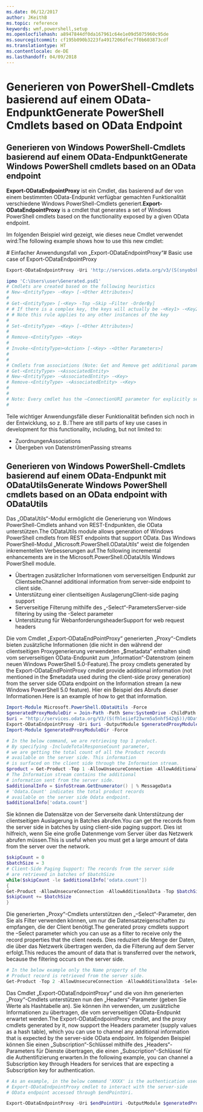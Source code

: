 ```yaml
---
ms.date: 06/12/2017
author: JKeithB
ms.topic: reference
keywords: wmf,powershell,setup
ms.openlocfilehash: a8947844df0da167961c64e1e09d5075960c95de
ms.sourcegitcommit: cf195b090b3223fa4917206dfec7f0b603873cdf
ms.translationtype: HT
ms.contentlocale: de-DE
ms.lasthandoff: 04/09/2018
---
```

# <a name="generate-powershell-cmdlets-based-on-odata-endpoint"></a><span data-ttu-id="56512-102">Generieren von PowerShell-Cmdlets basierend auf einem OData-Endpunkt</span><span class="sxs-lookup"><span data-stu-id="56512-102">Generate PowerShell Cmdlets based on OData Endpoint</span></span>
<a name="generate-windows-powershell-cmdlets-based-on-an-odata-endpoint"></a><span data-ttu-id="56512-103">Generieren von Windows PowerShell-Cmdlets basierend auf einem OData-Endpunkt</span><span class="sxs-lookup"><span data-stu-id="56512-103">Generate Windows PowerShell cmdlets based on an OData endpoint</span></span>
--------------------------------------------------------------

<span data-ttu-id="56512-104">**Export-ODataEndpointProxy** ist ein Cmdlet, das basierend auf der von einem bestimmten OData-Endpunkt verfügbar gemachten Funktionalität verschiedene Windows PowerShell-Cmdlets generiert.</span><span class="sxs-lookup"><span data-stu-id="56512-104">**Export-ODataEndpointProxy** is a cmdlet that generates a set of Windows PowerShell cmdlets based on the functionality exposed by a given OData endpoint.</span></span>

<span data-ttu-id="56512-105">Im folgenden Beispiel wird gezeigt, wie dieses neue Cmdlet verwendet wird:</span><span class="sxs-lookup"><span data-stu-id="56512-105">The following example shows how to use this new cmdlet:</span></span>

<span data-ttu-id="56512-106">\# Einfacher Anwendungsfall von „Export-ODataEndpointProxy“</span><span class="sxs-lookup"><span data-stu-id="56512-106">\# Basic use case of Export-ODataEndpointProxy</span></span>

```powershell
Export-ODataEndpointProxy -Uri 'http://services.odata.org/v3/(S(snyobsk1hhutkb2yulwldgf1))/odata/odata.svc' -OutputModule C:\Users\user\Generated.psd1

ipmo 'C:\Users\user\Generated.psd1'
# Cmdlets are created based on the following heuristics
# New-<EntityType> -<Key> [-<Other Attributes>]
#
# Get-<EntityType> [-<Key> -Top –Skip –Filter -OrderBy]
# # If there is a complex key, the keys will actually be -<Key1> -<Key2>…
# # Note this rule applies to any other instances of the key
#
# Set-<EntityType> -<Key> [-<Other Attributes>]
#
# Remove-<EntityType> -<Key>
#
# Invoke-<EntityType><Action> [-<Key> -<Other Parameters>]
#
#
# Cmdlets from associations (Note: Get and Remove get additional parameter sets)
# Get-<EntityType> -<AssociatedEntity>
# New-<EntityType> -<AssociatedEntity> -<Key>
# Remove-<EntityType> -<AssociatedEntity> -<Key>
#
#
# Note: Every cmdlet has the –ConnectionURI parameter for explicitly setting the URI of the endpoint. This normally uses the same address that you gave the Export-ODataEndpointProxy cmdlet, but can be overridden in this fashion for the sake of similar endpoints.
#
```

<span data-ttu-id="56512-107">Teile wichtiger Anwendungsfälle dieser Funktionalität befinden sich noch in der Entwicklung, so z. B.:</span><span class="sxs-lookup"><span data-stu-id="56512-107">There are still parts of key use cases in development for this functionality, including, but not limited to:</span></span>
-   <span data-ttu-id="56512-108">Zuordnungen</span><span class="sxs-lookup"><span data-stu-id="56512-108">Associations</span></span>
-   <span data-ttu-id="56512-109">Übergeben von Datenströmen</span><span class="sxs-lookup"><span data-stu-id="56512-109">Passing streams</span></span>

<a name="generate-windows-powershell-cmdlets-based-on-an-odata-endpoint-with-odatautils"></a><span data-ttu-id="56512-110">Generieren von Windows PowerShell-Cmdlets basierend auf einem OData-Endpunkt mit ODataUtils</span><span class="sxs-lookup"><span data-stu-id="56512-110">Generate Windows PowerShell cmdlets based on an OData endpoint with ODataUtils</span></span>
------------------------------------------------------------------------------
<span data-ttu-id="56512-111">Das „ODataUtils“-Modul ermöglicht die Generierung von Windows PowerShell-Cmdlets anhand von REST-Endpunkten, die OData unterstützen.</span><span class="sxs-lookup"><span data-stu-id="56512-111">The ODataUtils module allows generation of Windows PowerShell cmdlets from REST endpoints that support OData.</span></span> <span data-ttu-id="56512-112">Das Windows PowerShell-Modul „Microsoft.PowerShell.ODataUtils“ weist die folgenden inkrementellen Verbesserungen auf.</span><span class="sxs-lookup"><span data-stu-id="56512-112">The following incremental enhancements are in the Microsoft.PowerShell.ODataUtils Windows PowerShell module.</span></span>
-   <span data-ttu-id="56512-113">Übertragen zusätzlicher Informationen vom serverseitigen Endpunkt zur Clientseite</span><span class="sxs-lookup"><span data-stu-id="56512-113">Channel additional information from server-side endpoint to client side.</span></span>
-   <span data-ttu-id="56512-114">Unterstützung einer clientseitigen Auslagerung</span><span class="sxs-lookup"><span data-stu-id="56512-114">Client-side paging support</span></span>
-   <span data-ttu-id="56512-115">Serverseitige Filterung mithilfe des „-Select“-Parameters</span><span class="sxs-lookup"><span data-stu-id="56512-115">Server-side filtering by using the -Select parameter</span></span>
-   <span data-ttu-id="56512-116">Unterstützung für Webanforderungsheader</span><span class="sxs-lookup"><span data-stu-id="56512-116">Support for web request headers</span></span>

<span data-ttu-id="56512-117">Die vom Cmdlet „Export-ODataEndPointProxy“ generierten „Proxy“-Cmdlets bieten zusätzliche Informationen (die nicht in den während der clientseitigen Proxygenerierung verwendeten „$metadata“ enthalten sind) vom serverseitigen OData-Endpunkt zum „Information“-Datenstrom (einem neuen Windows PowerShell 5.0-Feature).</span><span class="sxs-lookup"><span data-stu-id="56512-117">The proxy cmdlets generated by the Export-ODataEndPointProxy cmdlet provide additional information (not mentioned in the $metadata used during the client-side proxy generation) from the server side OData endpoint on the Information stream (a new Windows PowerShell 5.0 feature).</span></span> <span data-ttu-id="56512-118">Hier ein Beispiel des Abrufs dieser Informationen.</span><span class="sxs-lookup"><span data-stu-id="56512-118">Here is an example of how to get that information.</span></span>
```powershell
Import-Module Microsoft.PowerShell.ODataUtils -Force
$generatedProxyModuleDir = Join-Path -Path $env:SystemDrive -ChildPath 'ODataDemoProxy'
$uri = "http://services.odata.org/V3/(S(fhleiief23wrm5a5nhf542q5))/OData/OData.svc/"
Export-ODataEndpointProxy -Uri $uri -OutputModule $generatedProxyModuleDir -Force -AllowUnSecureConnection -Verbose -AllowClobber
Import-Module $generatedProxyModuleDir -Force

# In the below command, we are retrieving top 1 product.
# By specifying -IncludeTotalResponseCount parameter,
# we are getting the total count of all the Product records
# available on the server side. This information
# is surfaced on the client side through the Information stream.
$product = Get-Product -Top 1 -AllowUnsecureConnection -AllowAdditionalData -IncludeTotalResponseCount -InformationVariable infoStream
# The Information stream contains the additional
# information sent from the server side.
$additionalInfo = $infoStream.GetEnumerator() | % MessageData
# 'Odata.Count' indicates the total product records
# available on the server side Odata endpoint.
$additionalInfo['odata.count']
```

<span data-ttu-id="56512-119">Sie können die Datensätze von der Serverseite dank Unterstützung der clientseitigen Auslagerung in Batches abrufen.</span><span class="sxs-lookup"><span data-stu-id="56512-119">You can get the records from the server side in batches by using client-side paging support.</span></span> <span data-ttu-id="56512-120">Dies ist hilfreich, wenn Sie eine große Datenmenge vom Server über das Netzwerk abrufen müssen.</span><span class="sxs-lookup"><span data-stu-id="56512-120">This is useful when you must get a large amount of data from the server over the network.</span></span>
```powershell
$skipCount = 0
$batchSize = 3
# Client-Side Paging Support: The records from the server side
# are retrieved in batches of $batchSize
while($skipCount -le $additionalInfo['odata.count'])
{
Get-Product -AllowUnsecureConnection -AllowAdditionalData -Top $batchSize -Skip $skipCount
$skipCount += $batchSize
}
```

<span data-ttu-id="56512-121">Die generierten „Proxy“-Cmdlets unterstützen den „–Select“-Parameter, den Sie als Filter verwenden können, um nur die Datensatzeigenschaften zu empfangen, die der Client benötigt.</span><span class="sxs-lookup"><span data-stu-id="56512-121">The generated proxy cmdlets support the –Select parameter which you can use as a filter to receive only the record properties that the client needs.</span></span> <span data-ttu-id="56512-122">Dies reduziert die Menge der Daten, die über das Netzwerk übertragen werden, da die Filterung auf dem Server erfolgt.</span><span class="sxs-lookup"><span data-stu-id="56512-122">This reduces the amount of data that is transferred over the network, because the filtering occurs on the server side.</span></span>
```powershell
# In the below example only the Name property of the
# Product record is retrieved from the server side.
Get-Product -Top 2 -AllowUnsecureConnection -AllowAdditionalData -Select Name
```

<span data-ttu-id="56512-123">Das Cmdlet „Export-ODataEndpointProxy“ und die von ihm generierten „Proxy“-Cmdlets unterstützen nun den „Headers“-Parameter (geben Sie Werte als Hashtabelle an). Sie können ihn verwenden, um zusätzliche Informationen zu übertragen, die vom serverseitigen OData-Endpunkt erwartet werden.</span><span class="sxs-lookup"><span data-stu-id="56512-123">The Export-ODataEndpointProxy cmdlet, and the proxy cmdlets generated by it, now support the Headers parameter (supply values as a hash table), which you can use to channel any additional information that is expected by the server-side OData endpoint.</span></span> <span data-ttu-id="56512-124">Im folgenden Beispiel können Sie einen „Subscription“-Schlüssel mithilfe des „Headers“-Parameters für Dienste übertragen, die einen „Subscription“-Schlüssel für die Authentifizierung erwarten.</span><span class="sxs-lookup"><span data-stu-id="56512-124">In the following example, you can channel a Subscription key through Headers for services that are expecting a Subscription key for authentication.</span></span>
```powershell
# As an example, in the below command 'XXXX' is the authentication used by the
# Export-ODataEndpointProxy cmdlet to interact with the server-side
# OData endpoint accessed through $endPointUri.

Export-ODataEndpointProxy -Uri $endPointUri -OutputModule $generatedProxyModuleDir -Force -AllowUnSecureConnection -Verbose -Headers @{'subscription-key'='XXXX'}
```